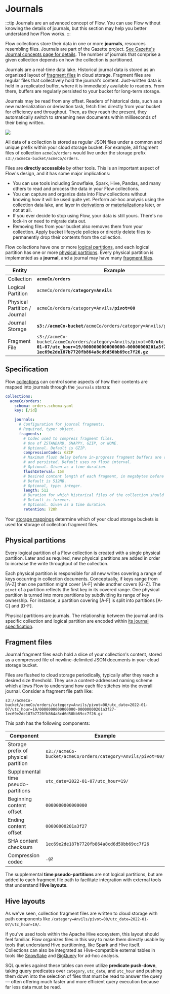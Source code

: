 # Journals

:::tip
Journals are an advanced concept of Flow.
You can use Flow without knowing the details of journals,
but this section may help you better understand how Flow works.
:::

Flow collections store their data in one or more **journals**,
resources resembling files.
Journals are part of the Gazette project.
[See Gazette's Journal concepts page for details](
https://gazette.readthedocs.io/en/latest/brokers-concepts.html#journals).
The number of journals that comprise a given collection depends
on how the collection is partitioned.

Journals are a real-time data lake.
Historical journal data is stored as an organized layout of
[fragment files](#fragment-files) in cloud storage.
Fragment files are regular files that collectively hold the journal's content.
Just-written data is held in a replicated buffer,
where it is immediately available to readers.
From there, buffers are regularly persisted
to your bucket for long-term storage.

Journals may be read from any offset.
Readers of historical data,
such as a new materialization or derivation task,
fetch files directly from your bucket for efficiency and throughput.
Then, as they reach the present, they automatically switch to
streaming new documents within milliseconds of their being written.

![](<journals.svg>)

All data of a collection is stored as regular JSON files
under a common and unique prefix within your cloud storage bucket.
For example, all fragment files of collection `acmeCo/orders`
would live under the storage prefix
`s3://acmeCo-bucket/acmeCo/orders`.

Files are **directly accessible** by other tools.
This is an important aspect of Flow's design,
and it has some major implications:

* You can use tools including Snowflake, Spark, Hive, Pandas,
  and many others to read and process the data in your Flow collections.
* You can capture and organize data into Flow collections
  without knowing how it will be used quite yet.
  Perform ad-hoc analysis using the collection data lake,
  and layer in [derivations](../derivations.md)
  or [materializations](../materialization.md) later,
  or not at all.
* If you ever decide to stop using Flow,
  your data is still yours.
  There's no lock-in or need to migrate data out.
* Removing files from your bucket also removes them from your collection.
  Apply bucket lifecycle policies or directly delete files to permanently
  drop their contents from the collection.

Flow collections have one or more
[logical partitions](./projections.md#logical-partitions),
and each logical partition has one or more
[physical partitions](#physical-partitions).
Every physical partition is implemented as a **journal**,
and a journal may have many [fragment files](#fragment-files).

| Entity | Example |
| --- | --- |
| Collection | **`acmeCo/orders`** |
| Logical Partition | `acmeCo/orders/`**`category=Anvils`** |
| Physical Partition / Journal | `acmeCo/orders/category=Anvils/`**`pivot=00`** |
| Journal Storage | **`s3://acmeCo-bucket/`**`acmeCo/orders/category=Anvils/pivot=00` |
| Fragment File | `s3://acmeCo-bucket/acmeCo/orders/category=Anvils/pivot=00/`**`utc_date=2022-01-07/utc_hour=19/0000000000000000-00000000201a3f27-1ec69e2de187b7720fb864a8cd6d50bb69cc7f26.gz`** |

## Specification

Flow [collections](../collections.md) can control some aspects of how
their contents are mapped into journals through the `journals` stanza:

```yaml
collections:
  acmeCo/orders:
    schema: orders.schema.yaml
    key: [/id]

    journals:
      # Configuration for journal fragments.
      # Required, type: object.
      fragments:
        # Codec used to compress fragment files.
        # One of ZSTANDARD, SNAPPY, GZIP, or NONE.
        # Optional. Default is GZIP.
        compressionCodec: GZIP
        # Maximum flush delay before in-progress fragment buffers are closed
        # and persisted. Default uses no flush interval.
        # Optional. Given as a time duration.
        flushInterval: 15m
        # Desired content length of each fragment, in megabytes before compression.
        # Default is 512MB.
        # Optional, type: integer.
        length: 512
        # Duration for which historical files of the collection should be kept.
        # Default is forever.
        # Optional. Given as a time duration.
        retention: 720h
```

Your [storage mappings](../storage-mappings.md) determine
which of your cloud storage buckets is used
for storage of collection fragment files.

## Physical partitions

Every logical partition of a Flow collection
is created with a single physical partition.
Later and as required, new physical partitions are added
in order to increase the write throughput of the collection.

Each physical partition is responsible for all new writes
covering a range of keys occurring in collection documents.
Conceptually, if keys range from [A-Z] then one partition
might cover [A-F] while another covers [G-Z].
The `pivot` of a partition reflects the first key
in its covered range.
One physical partition is turned into more partitions
by subdividing its range of key ownership.
For instance, a partition covering [A-F]
is split into partitions [A-C] and [D-F].

Physical partitions are journals.
The relationship between the journal and
its specific collection and logical partition are
encoded within
[its journal specification](
  https://gazette.readthedocs.io/en/latest/brokers-concepts.html#specifications
).

## Fragment files

Journal fragment files each hold a slice of your collection's content,
stored as a compressed file of newline-delimited JSON documents
in your cloud storage bucket.

Files are flushed to cloud storage periodically,
typically after they reach a desired size threshold.
They use a content-addressed naming scheme
which allows Flow to understand
how each file stitches into the overall journal.
Consider a fragment file path like:

`
s3://acmeCo-bucket/acmeCo/orders/category=Anvils/pivot=00/utc_date=2022-01-07/utc_hour=19/0000000000000000-00000000201a3f27-1ec69e2de187b7720fb864a8cd6d50bb69cc7f26.gz
`

This path has the following components:

| Component | Example |
| --- | --- |
| Storage prefix of physical partition | `s3://acmeCo-bucket/acmeCo/orders/category=Anvils/pivot=00/` |
| Supplemental time pseudo-partitions | `utc_date=2022-01-07/utc_hour=19/` |
| Beginning content offset | `0000000000000000` |
| Ending content offset | `00000000201a3f27` |
| SHA content checksum | `1ec69e2de187b7720fb864a8cd6d50bb69cc7f26` |
| Compression codec | `.gz` |

The supplemental **time pseudo-partitions** are not logical partitions,
but are added to each fragment file path to facilitate
integration with external tools that understand **Hive layouts**.

## Hive layouts

As we've seen,
collection fragment files are written to cloud storage
with path components like
`/category=Anvils/pivot=00/utc_date=2022-01-07/utc_hour=19/`.

If you've used tools within the Apache Hive ecosystem, this layout should feel familiar.
Flow organizes files in this way to make them directly usable
by tools that understand Hive partitioning, like Spark and Hive itself.
Collections can also be integrated as Hive-compatible external tables
in tools like
[Snowflake](https://docs.snowflake.com/en/user-guide/tables-external-intro.html#partitioned-external-tables)
and
[BigQuery](https://cloud.google.com/bigquery/docs/hive-partitioned-queries-gcs)
for ad-hoc analysis.

SQL queries against these tables can even utilize **predicate push-down**,
taking query predicates over `category`, `utc_date`, and `utc_hour`
and pushing them down into the selection of files that must be read to answer
the query — often offering much faster and more efficient query execution because
far less data must be read.